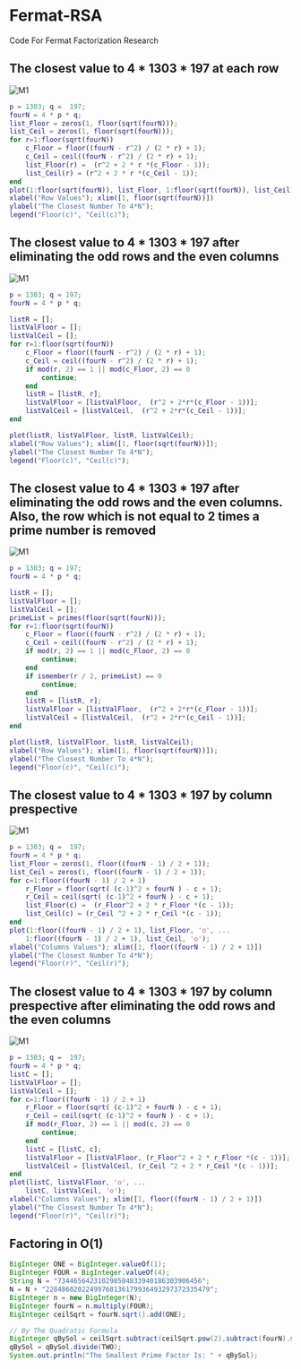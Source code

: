 # Fermat-RSA
Code For Fermat Factorization Research


## The closest value to 4 * 1303 * 197 at each row 

![M1](./plot1_withCeil.svg)

```matlab
p = 1303; q =  197;
fourN = 4 * p * q;
list_Floor = zeros(1, floor(sqrt(fourN)));
list_Ceil = zeros(1, floor(sqrt(fourN)));
for r=1:floor(sqrt(fourN))
    c_Floor = floor((fourN - r^2) / (2 * r) + 1); 
    c_Ceil = ceil((fourN - r^2) / (2 * r) + 1);
    list_Floor(r) =  (r^2 + 2 * r *(c_Floor - 1));
    list_Ceil(r) = (r^2 + 2 * r *(c_Ceil - 1));
end
plot(1:floor(sqrt(fourN)), list_Floor, 1:floor(sqrt(fourN)), list_Ceil);
xlabel("Row Values"); xlim([1, floor(sqrt(fourN))])
ylabel("The Closest Number To 4*N");
legend("Floor(c)", "Ceil(c)");
```


## The closest value to 4 * 1303 * 197 after eliminating the odd rows and the even columns

![M1](./plot2_withCeil.svg)

```matlab
p = 1303; q = 197;
fourN = 4 * p * q;

listR = [];
listValFloor = [];
listValCeil = [];
for r=1:floor(sqrt(fourN))
    c_Floor = floor((fourN - r^2) / (2 * r) + 1);
    c_Ceil = ceil((fourN - r^2) / (2 * r) + 1);
    if mod(r, 2) == 1 || mod(c_Floor, 2) == 0
        continue;
    end
    listR = [listR, r];
    listValFloor = [listValFloor,  (r^2 + 2*r*(c_Floor - 1))];
    listValCeil = [listValCeil,  (r^2 + 2*r*(c_Ceil - 1))];
end

plot(listR, listValFloor, listR, listValCeil);
xlabel("Row Values"); xlim([1, floor(sqrt(fourN))]);
ylabel("The Closest Number To 4*N");
legend("Floor(c)", "Ceil(c)");
```


## The closest value to 4 * 1303 * 197  after eliminating the odd rows and the even columns. Also, the row which is not equal to 2 times a prime number is removed

![M1](./plot3_withCeil.svg)

```matlab
p = 1303; q = 197;
fourN = 4 * p * q;

listR = [];
listValFloor = [];
listValCeil = [];
primeList = primes(floor(sqrt(fourN)));
for r=1:floor(sqrt(fourN))
    c_Floor = floor((fourN - r^2) / (2 * r) + 1);
    c_Ceil = ceil((fourN - r^2) / (2 * r) + 1);
    if mod(r, 2) == 1 || mod(c_Floor, 2) == 0
        continue;
    end
    if ismember(r / 2, primeList) == 0
        continue;
    end
    listR = [listR, r];
    listValFloor = [listValFloor,  (r^2 + 2*r*(c_Floor - 1))];
    listValCeil = [listValCeil,  (r^2 + 2*r*(c_Ceil - 1))];
end

plot(listR, listValFloor, listR, listValCeil);
xlabel("Row Values"); xlim([1, floor(sqrt(fourN))]);
ylabel("The Closest Number To 4*N");
legend("Floor(c)", "Ceil(c)");
```


## The closest value to 4 * 1303 * 197 by column prespective

![M1](./plot4.svg)

```matlab
p = 1303; q =  197;
fourN = 4 * p * q;
list_Floor = zeros(1, floor((fourN - 1) / 2 + 1));
list_Ceil = zeros(1, floor((fourN - 1) / 2 + 1));
for c=1:floor((fourN - 1) / 2 + 1)
    r_Floor = floor(sqrt( (c-1)^2 + fourN ) - c + 1); 
    r_Ceil = ceil(sqrt( (c-1)^2 + fourN ) - c + 1);
    list_Floor(c) =  (r_Floor^2 + 2 * r_Floor *(c - 1));
    list_Ceil(c) = (r_Ceil ^2 + 2 * r_Ceil *(c - 1));
end
plot(1:floor((fourN - 1) / 2 + 1), list_Floor, 'o', ...
    1:floor((fourN - 1) / 2 + 1), list_Ceil, 'o');
xlabel("Columns Values"); xlim([1, floor((fourN - 1) / 2 + 1)])
ylabel("The Closest Number To 4*N");
legend("Floor(r)", "Ceil(r)");
```


## The closest value to 4 * 1303 * 197 by column prespective after eliminating the odd rows and the even columns 

![M1](./plot5.svg)

```matlab
p = 1303; q =  197;
fourN = 4 * p * q;
listC = [];
listValFloor = [];
listValCeil = [];
for c=1:floor((fourN - 1) / 2 + 1)
    r_Floor = floor(sqrt( (c-1)^2 + fourN ) - c + 1); 
    r_Ceil = ceil(sqrt( (c-1)^2 + fourN ) - c + 1);
    if mod(r_Floor, 2) == 1 || mod(c, 2) == 0
        continue;
    end
    listC = [listC, c];
    listValFloor = [listValFloor, (r_Floor^2 + 2 * r_Floor *(c - 1))];
    listValCeil = [listValCeil, (r_Ceil ^2 + 2 * r_Ceil *(c - 1))];
end
plot(listC, listValFloor, 'o', ...
    listC, listValCeil, 'o');
xlabel("Columns Values"); xlim([1, floor((fourN - 1) / 2 + 1)])
ylabel("The Closest Number To 4*N");
legend("Floor(r)", "Ceil(r)");
```


## Factoring in O(1)
```java
BigInteger ONE = BigInteger.valueOf(1);
BigInteger FOUR = BigInteger.valueOf(4);
String N = "734465642310298504833940186303906456";
N = N + "22848602022499768136179936493297372335479";
BigInteger n = new BigInteger(N);
BigInteger fourN = n.multiply(FOUR);
BigInteger ceilSqrt = fourN.sqrt().add(ONE);

// By The Quadratic Formula
BigInteger qBySol = ceilSqrt.subtract(ceilSqrt.pow(2).subtract(fourN).sqrt());
qBySol = qBySol.divide(TWO);
System.out.println("The Smallest Prime Factor Is: " + qBySol);
```
